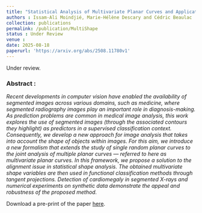 ```yaml
---
title: "Statistical Analysis of Multivariate Planar Curves and Applications to X-ray Classification"
authors : Issam-Ali Moindjié, Marie-Hélène Descary and Cédric Beaulac 
collection: publications
permalink: /publication/MultiShape
status : Under Review
venue : 
date: 2025-08-18
paperurl: 'https://arxiv.org/abs/2508.11780v1'
---
```


Under review.

### Abstract :

*Recent developments in computer vision have enabled the availability of segmented images across various domains, such as medicine, where segmented radiography images play an important role in diagnosis-making. As prediction problems are common in medical image analysis, this work explores the use of segmented images (through the associated contours they highlight) as predictors in a supervised classification context. Consequently, we develop a new approach for image analysis that takes into account the shape of objects within images. For this aim, we introduce a new formalism that extends the study of single random planar curves to the joint analysis of multiple planar curves — referred to here as multivariate planar curves. In this framework, we propose a solution to the alignment issue in statistical shape analysis. The obtained multivariate shape variables are then used in functional classification methods through tangent projections. Detection of cardiomegaly in segmented X-rays and numerical experiments on synthetic data demonstrate the appeal and robustness of the proposed method.*

Download a pre-print of the paper [here](https://cedricbeaulac.github.io/files/multishape.pdf). 
